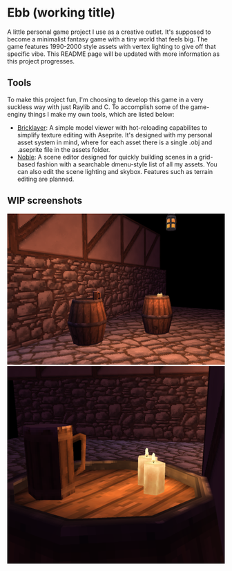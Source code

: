 # Ebb (working title)
A little personal game project I use as a creative outlet.
It's supposed to become a minimalist fantasy game with a tiny world that feels big.
The game features 1990-2000 style assets with vertex lighting to give off that specific vibe.
This README page will be updated with more information as this project progresses.

## Tools
To make this project fun, I'm choosing to develop this game in a very suckless way with just Raylib and C.
To accomplish some of the game-enginy things I make my own tools, which are listed below:

- [Bricklayer](https://github.com/TatuLaras/bricklayer): A simple model viewer with hot-reloading capabilites to simplify texture editing with Aseprite. It's designed with my personal asset system in mind, where for each asset there is a single .obj and .aseprite file in the assets folder.
- [Noble](https://github.com/TatuLaras/noble): A scene editor designed for quickly building scenes in a grid-based fashion with a searchable dmenu-style list of all my assets. You can also edit the scene lighting and skybox. Features such as terrain editing are planned.

## WIP screenshots
![1](docs/media/1.png)
![2](docs/media/2.png)
